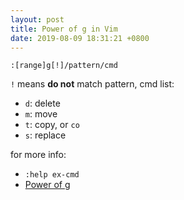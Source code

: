 ```yaml
---
layout: post
title: Power of g in Vim
date: 2019-08-09 18:31:21 +0800
---
```


`:[range]g[!]/pattern/cmd`

`!` means **do not** match pattern, cmd list:

- `d`: delete
- `m`: move
- `t`: copy, or `co`
- `s`: replace

for more info:

- `:help ex-cmd`
- [Power of g](https://vim.fandom.com/wiki/Power_of_g)